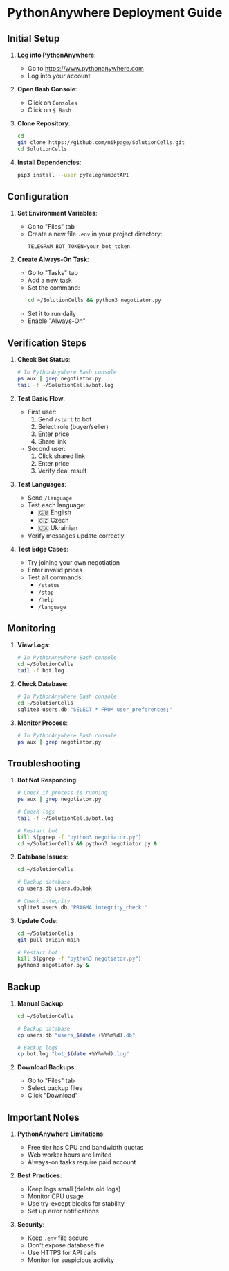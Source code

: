 # PythonAnywhere Deployment Guide

## Initial Setup

1. **Log into PythonAnywhere**:
   - Go to https://www.pythonanywhere.com
   - Log into your account

2. **Open Bash Console**:
   - Click on `Consoles`
   - Click on `$ Bash`

3. **Clone Repository**:
   ```bash
   cd
   git clone https://github.com/nikpage/SolutionCells.git
   cd SolutionCells
   ```

4. **Install Dependencies**:
   ```bash
   pip3 install --user pyTelegramBotAPI
   ```

## Configuration

1. **Set Environment Variables**:
   - Go to "Files" tab
   - Create a new file `.env` in your project directory:
     ```
     TELEGRAM_BOT_TOKEN=your_bot_token
     ```

2. **Create Always-On Task**:
   - Go to "Tasks" tab
   - Add a new task
   - Set the command:
     ```bash
     cd ~/SolutionCells && python3 negotiator.py
     ```
   - Set it to run daily
   - Enable "Always-On"

## Verification Steps

1. **Check Bot Status**:
   ```bash
   # In PythonAnywhere Bash console
   ps aux | grep negotiator.py
   tail -f ~/SolutionCells/bot.log
   ```

2. **Test Basic Flow**:
   - First user:
     1. Send `/start` to bot
     2. Select role (buyer/seller)
     3. Enter price
     4. Share link
   - Second user:
     1. Click shared link
     2. Enter price
     3. Verify deal result

3. **Test Languages**:
   - Send `/language`
   - Test each language:
     - 🇬🇧 English
     - 🇨🇿 Czech
     - 🇺🇦 Ukrainian
   - Verify messages update correctly

4. **Test Edge Cases**:
   - Try joining your own negotiation
   - Enter invalid prices
   - Test all commands:
     - `/status`
     - `/stop`
     - `/help`
     - `/language`

## Monitoring

1. **View Logs**:
   ```bash
   # In PythonAnywhere Bash console
   cd ~/SolutionCells
   tail -f bot.log
   ```

2. **Check Database**:
   ```bash
   # In PythonAnywhere Bash console
   cd ~/SolutionCells
   sqlite3 users.db "SELECT * FROM user_preferences;"
   ```

3. **Monitor Process**:
   ```bash
   # In PythonAnywhere Bash console
   ps aux | grep negotiator.py
   ```

## Troubleshooting

1. **Bot Not Responding**:
   ```bash
   # Check if process is running
   ps aux | grep negotiator.py

   # Check logs
   tail -f ~/SolutionCells/bot.log

   # Restart bot
   kill $(pgrep -f "python3 negotiator.py")
   cd ~/SolutionCells && python3 negotiator.py &
   ```

2. **Database Issues**:
   ```bash
   cd ~/SolutionCells
   
   # Backup database
   cp users.db users.db.bak
   
   # Check integrity
   sqlite3 users.db "PRAGMA integrity_check;"
   ```

3. **Update Code**:
   ```bash
   cd ~/SolutionCells
   git pull origin main
   
   # Restart bot
   kill $(pgrep -f "python3 negotiator.py")
   python3 negotiator.py &
   ```

## Backup

1. **Manual Backup**:
   ```bash
   cd ~/SolutionCells
   
   # Backup database
   cp users.db "users_$(date +%Y%m%d).db"
   
   # Backup logs
   cp bot.log "bot_$(date +%Y%m%d).log"
   ```

2. **Download Backups**:
   - Go to "Files" tab
   - Select backup files
   - Click "Download"

## Important Notes

1. **PythonAnywhere Limitations**:
   - Free tier has CPU and bandwidth quotas
   - Web worker hours are limited
   - Always-on tasks require paid account

2. **Best Practices**:
   - Keep logs small (delete old logs)
   - Monitor CPU usage
   - Use try-except blocks for stability
   - Set up error notifications

3. **Security**:
   - Keep `.env` file secure
   - Don't expose database file
   - Use HTTPS for API calls
   - Monitor for suspicious activity
